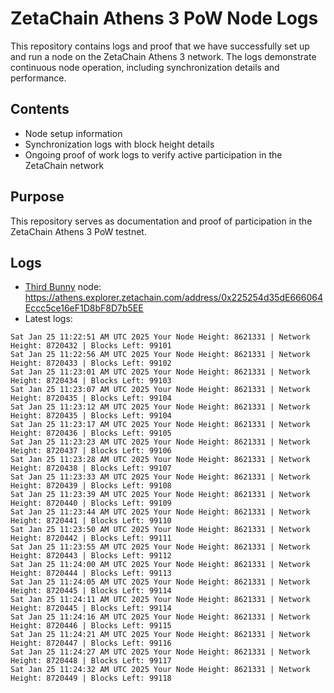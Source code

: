# ZetaChain Athens 3 PoW Node Logs
This repository contains logs and proof that we have successfully set up and run a node on the ZetaChain Athens 3 network. The logs demonstrate continuous node operation, including synchronization details and performance.

## Contents
- Node setup information
- Synchronization logs with block height details
- Ongoing proof of work logs to verify active participation in the ZetaChain network

## Purpose
This repository serves as documentation and proof of participation in the ZetaChain Athens 3 PoW testnet.

## Logs

- [Third Bunny](https://thirdbunny.xyz/) node: https://athens.explorer.zetachain.com/address/0x225254d35dE666064Eccc5ce16eF1D8bF8D7b5EE
- Latest logs:
```
Sat Jan 25 11:22:51 AM UTC 2025 Your Node Height: 8621331 | Network Height: 8720432 | Blocks Left: 99101
Sat Jan 25 11:22:56 AM UTC 2025 Your Node Height: 8621331 | Network Height: 8720433 | Blocks Left: 99102
Sat Jan 25 11:23:01 AM UTC 2025 Your Node Height: 8621331 | Network Height: 8720434 | Blocks Left: 99103
Sat Jan 25 11:23:07 AM UTC 2025 Your Node Height: 8621331 | Network Height: 8720435 | Blocks Left: 99104
Sat Jan 25 11:23:12 AM UTC 2025 Your Node Height: 8621331 | Network Height: 8720435 | Blocks Left: 99104
Sat Jan 25 11:23:17 AM UTC 2025 Your Node Height: 8621331 | Network Height: 8720436 | Blocks Left: 99105
Sat Jan 25 11:23:23 AM UTC 2025 Your Node Height: 8621331 | Network Height: 8720437 | Blocks Left: 99106
Sat Jan 25 11:23:28 AM UTC 2025 Your Node Height: 8621331 | Network Height: 8720438 | Blocks Left: 99107
Sat Jan 25 11:23:33 AM UTC 2025 Your Node Height: 8621331 | Network Height: 8720439 | Blocks Left: 99108
Sat Jan 25 11:23:39 AM UTC 2025 Your Node Height: 8621331 | Network Height: 8720440 | Blocks Left: 99109
Sat Jan 25 11:23:44 AM UTC 2025 Your Node Height: 8621331 | Network Height: 8720441 | Blocks Left: 99110
Sat Jan 25 11:23:50 AM UTC 2025 Your Node Height: 8621331 | Network Height: 8720442 | Blocks Left: 99111
Sat Jan 25 11:23:55 AM UTC 2025 Your Node Height: 8621331 | Network Height: 8720443 | Blocks Left: 99112
Sat Jan 25 11:24:00 AM UTC 2025 Your Node Height: 8621331 | Network Height: 8720444 | Blocks Left: 99113
Sat Jan 25 11:24:05 AM UTC 2025 Your Node Height: 8621331 | Network Height: 8720445 | Blocks Left: 99114
Sat Jan 25 11:24:11 AM UTC 2025 Your Node Height: 8621331 | Network Height: 8720445 | Blocks Left: 99114
Sat Jan 25 11:24:16 AM UTC 2025 Your Node Height: 8621331 | Network Height: 8720446 | Blocks Left: 99115
Sat Jan 25 11:24:21 AM UTC 2025 Your Node Height: 8621331 | Network Height: 8720447 | Blocks Left: 99116
Sat Jan 25 11:24:27 AM UTC 2025 Your Node Height: 8621331 | Network Height: 8720448 | Blocks Left: 99117
Sat Jan 25 11:24:32 AM UTC 2025 Your Node Height: 8621331 | Network Height: 8720449 | Blocks Left: 99118
```
